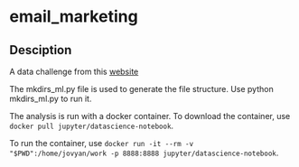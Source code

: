 # email_marketing


## Desciption 
A data challenge from this [website](https://www.kaggle.com/loveall/email-campaign-management-for-sme)


The mkdirs_ml.py file is used to generate the file structure. Use python mkdirs_ml.py to run it.

The analysis is run with a docker container. To download the container, use `docker pull jupyter/datascience-notebook`.

To run the container, use `docker run -it --rm -v "$PWD":/home/jovyan/work -p 8888:8888 jupyter/datascience-notebook`.
